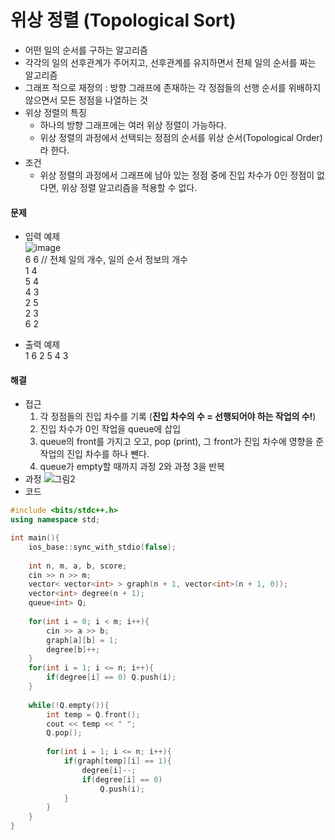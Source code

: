 # 위상 정렬 (Topological Sort)
* 어떤 일의 순서를 구하는 알고리즘
* 각각의 일의 선후관계가 주어지고, 선후관계를 유지하면서 전체 일의 순서를 짜는 알고리즘
* 그래프 적으로 재정의 : 방향 그래프에 존재하는 각 정점들의 선행 순서를 위배하지 않으면서 모든 정점을 나열하는 것
* 위상 정렬의 특징
  * 하나의 방향 그래프에는 여러 위상 정렬이 가능하다.
  * 위상 정렬의 과정에서 선택되는 정점의 순서를 위상 순서(Topological Order)라 한다.
* 조건
  * 위상 정렬의 과정에서 그래프에 남아 있는 정점 중에 진입 차수가 0인 정점이 없다면, 위상 정렬 알고리즘을 적용할 수 없다.

#### 문제
* 입력 예제 <br>
  ![image](https://user-images.githubusercontent.com/52440668/88374427-b57f4880-cdd4-11ea-8bbc-6bf3ea61ec64.png) <br>
  6 6 // 전체 일의 개수, 일의 순서 정보의 개수 <br>
  1 4 <br>
  5 4 <br>
  4 3 <br>
  2 5 <br>
  2 3 <br>
  6 2 <br>
  
* 출력 예제 <br>
  1 6 2 5 4 3

#### 해결
* 접근
	1. 각 정점들의 진입 차수를 기록 (__진입 차수의 수 = 선행되어야 하는 작업의 수!__)
	2. 진입 차수가 0인 작업을 queue에 삽입
 	3. queue의 front를 가지고 오고, pop (print), 그 front가 진입 차수에 영향을 준 작업의 진입 차수를 하나 뺀다.
 	4. queue가 empty할 때까지 과정 2와 과정 3을 반복
* 과정
  ![그림2](https://user-images.githubusercontent.com/52440668/88387655-e3bd5200-cded-11ea-947a-c2f99fc687cc.png)
* 코드
```cpp
#include <bits/stdc++.h>
using namespace std;

int main(){
	ios_base::sync_with_stdio(false);
	
	int n, m, a, b, score;
	cin >> n >> m;
	vector< vector<int> > graph(n + 1, vector<int>(n + 1, 0));
	vector<int> degree(n + 1);
	queue<int> Q;
	
	for(int i = 0; i < m; i++){
		cin >> a >> b;
		graph[a][b] = 1;
		degree[b]++;
	}
	for(int i = 1; i <= n; i++){
		if(degree[i] == 0) Q.push(i);
	}
	
	while(!Q.empty()){
		int temp = Q.front();
		cout << temp << " ";
		Q.pop();
		
		for(int i = 1; i <= n; i++){
			if(graph[temp][i] == 1){
				degree[i]--;
				if(degree[i] == 0)
					Q.push(i);
			}
		}
	}
}

```
